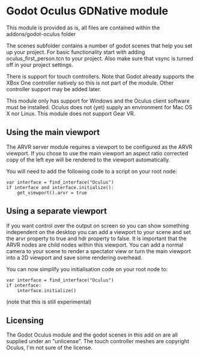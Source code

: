 # Godot Oculus GDNative module
This module is provided as is, all files are contained within the addons/godot-oculus folder

The scenes subfolder contains a number of godot scenes that help you set up your project. 
For basic functionality start with adding oculus_first_person.tcn to your project.
Also make sure that vsync is turned off in your project settings.

There is support for touch controllers. Note that Godot already supports the XBox One controller natively so this is not part of the module. Other controller support may be added later.

This module only has support for Windows and the Oculus client software must be installed.
Oculus does not (yet) supply an environment for Mac OS X nor Linux.
This module does not support Gear VR.

Using the main viewport
-----------------------
The ARVR server module requires a viewport to be configured as the ARVR viewport. If you chose to use the main viewport an aspect ratio corrected copy of the left eye will be rendered to the viewport automatically.

You will need to add the following code to a script on your root node:

```
var interface = find_interface("Oculus")
if interface and interface.initialize():
	get_viewport().arvr = true
```

Using a separate viewport
-------------------------
If you want control over the output on screen so you can show something independent on the desktop you can add a viewport to your scene and set the arvr property to true and hdr property to false. It is important that the ARVR nodes are child nodes within this viewport. You can add a normal camera to your scene to render a spectator view or turn the main viewport into a 2D viewport and save some rendering overhead.

You can now simplify you initialisation code on your root node to:

```
var interface = find_interface("Oculus")
if interface:
	interface.initialize()
```

(note that this is still experimental)

Licensing
---------
The Godot Oculus module and the godot scenes in this add on are all supplied under an "unlicense".
The touch controller meshes are copyright Oculus, I'm not sure of the license.
